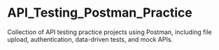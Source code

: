 # API_Testing_Postman_Practice
Collection of API testing practice projects using Postman, including file upload, authentication, data-driven tests, and mock APIs.
